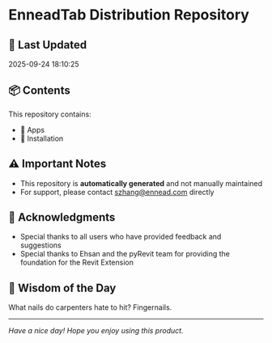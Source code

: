 # EnneadTab Distribution Repository

## 📅 Last Updated
2025-09-24 18:10:25



## 📦 Contents
This repository contains:
- 📂 Apps
- 📂 Installation

## ⚠️ Important Notes
- This repository is **automatically generated** and not manually maintained
- For support, please contact szhang@ennead.com directly

## 🙏 Acknowledgments
- Special thanks to all users who have provided feedback and suggestions
- Special thanks to Ehsan and the pyRevit team for providing the foundation for the Revit Extension

## 💭 Wisdom of the Day
What nails do carpenters hate to hit? Fingernails.

---
*Have a nice day! Hope you enjoy using this product.*
